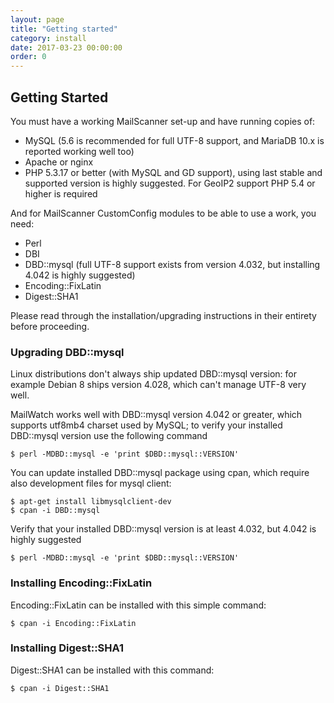 ```yaml
---
layout: page
title: "Getting started"
category: install
date: 2017-03-23 00:00:00
order: 0
---
```


## Getting Started

You must have a working MailScanner set-up and have running copies of:

- MySQL (5.6 is recommended for full UTF-8 support, and MariaDB 10.x is reported working well too)
- Apache or nginx
- PHP 5.3.17 or better (with MySQL and GD support), using last stable and supported version is highly suggested. For GeoIP2 support PHP 5.4 or higher is required

And for MailScanner CustomConfig modules to be able to use a work, you need:

- Perl
- DBI
- DBD::mysql (full UTF-8 support exists from version 4.032, but installing 4.042 is highly suggested)
- Encoding::FixLatin
- Digest::SHA1

Please read through the installation/upgrading instructions in their entirety before proceeding.

### Upgrading DBD::mysql

Linux distributions don't always ship updated DBD::mysql version: for example Debian 8 ships version 4.028, which can't manage UTF-8 very well.

MailWatch works well with DBD::mysql version 4.042 or greater, which supports utf8mb4 charset used by MySQL; to verify your installed DBD::mysql version use the following command

```shell
$ perl -MDBD::mysql -e 'print $DBD::mysql::VERSION'
```

You can update installed DBD::mysql package using cpan, which require also development files for mysql client:

```shell
$ apt-get install libmysqlclient-dev
$ cpan -i DBD::mysql
```

Verify that your installed DBD::mysql version is at least 4.032, but 4.042 is highly suggested

```shell
$ perl -MDBD::mysql -e 'print $DBD::mysql::VERSION'
```

### Installing Encoding::FixLatin

Encoding::FixLatin can be installed with this simple command:

```shell
$ cpan -i Encoding::FixLatin
```

### Installing Digest::SHA1

Digest::SHA1 can be installed with this command:

```shell
$ cpan -i Digest::SHA1
```
